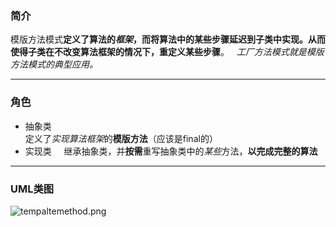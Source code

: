 ### 简介  
模版方法模式**定义了算法的*框架*，而将算法中的某些步骤延迟到子类中实现。从而使得子类在不改变算法框架的情况下，重定义某些步骤**。  
*工厂方法模式就是模版方法模式的典型应用。*  

---

### 角色  

* 抽象类  
定义了*实现算法框架*的**模版方法**（应该是final的）  
* 实现类     
继承抽象类，并**按需**重写抽象类中的*某些*方法，**以完成完整的算法**  

---

### UML类图  

![tempaltemethod.png](http://timd.cn/content/images/pictures/templatemethod.png)  
